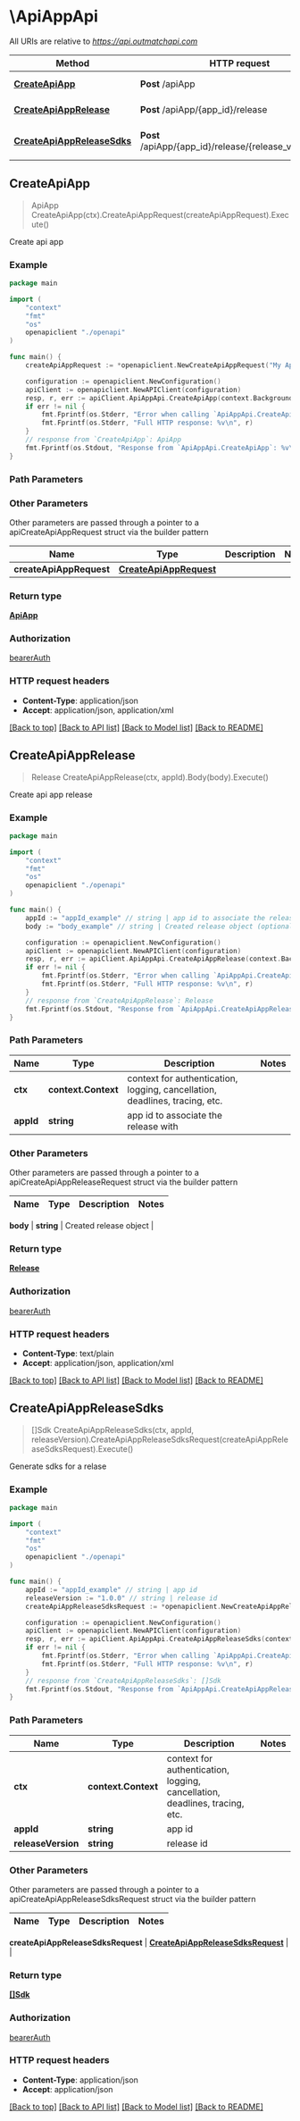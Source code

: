 # \ApiAppApi

All URIs are relative to *https://api.outmatchapi.com*

Method | HTTP request | Description
------------- | ------------- | -------------
[**CreateApiApp**](ApiAppApi.md#CreateApiApp) | **Post** /apiApp | Create api app
[**CreateApiAppRelease**](ApiAppApi.md#CreateApiAppRelease) | **Post** /apiApp/{app_id}/release | Create api app release
[**CreateApiAppReleaseSdks**](ApiAppApi.md#CreateApiAppReleaseSdks) | **Post** /apiApp/{app_id}/release/{release_version}/sdk | Generate sdks for a relase



## CreateApiApp

> ApiApp CreateApiApp(ctx).CreateApiAppRequest(createApiAppRequest).Execute()

Create api app



### Example

```go
package main

import (
    "context"
    "fmt"
    "os"
    openapiclient "./openapi"
)

func main() {
    createApiAppRequest := *openapiclient.NewCreateApiAppRequest("My Api") // CreateApiAppRequest |  (optional)

    configuration := openapiclient.NewConfiguration()
    apiClient := openapiclient.NewAPIClient(configuration)
    resp, r, err := apiClient.ApiAppApi.CreateApiApp(context.Background()).CreateApiAppRequest(createApiAppRequest).Execute()
    if err != nil {
        fmt.Fprintf(os.Stderr, "Error when calling `ApiAppApi.CreateApiApp``: %v\n", err)
        fmt.Fprintf(os.Stderr, "Full HTTP response: %v\n", r)
    }
    // response from `CreateApiApp`: ApiApp
    fmt.Fprintf(os.Stdout, "Response from `ApiAppApi.CreateApiApp`: %v\n", resp)
}
```

### Path Parameters



### Other Parameters

Other parameters are passed through a pointer to a apiCreateApiAppRequest struct via the builder pattern


Name | Type | Description  | Notes
------------- | ------------- | ------------- | -------------
 **createApiAppRequest** | [**CreateApiAppRequest**](CreateApiAppRequest.md) |  | 

### Return type

[**ApiApp**](ApiApp.md)

### Authorization

[bearerAuth](../README.md#bearerAuth)

### HTTP request headers

- **Content-Type**: application/json
- **Accept**: application/json, application/xml

[[Back to top]](#) [[Back to API list]](../README.md#documentation-for-api-endpoints)
[[Back to Model list]](../README.md#documentation-for-models)
[[Back to README]](../README.md)


## CreateApiAppRelease

> Release CreateApiAppRelease(ctx, appId).Body(body).Execute()

Create api app release



### Example

```go
package main

import (
    "context"
    "fmt"
    "os"
    openapiclient "./openapi"
)

func main() {
    appId := "appId_example" // string | app id to associate the release with
    body := "body_example" // string | Created release object (optional)

    configuration := openapiclient.NewConfiguration()
    apiClient := openapiclient.NewAPIClient(configuration)
    resp, r, err := apiClient.ApiAppApi.CreateApiAppRelease(context.Background(), appId).Body(body).Execute()
    if err != nil {
        fmt.Fprintf(os.Stderr, "Error when calling `ApiAppApi.CreateApiAppRelease``: %v\n", err)
        fmt.Fprintf(os.Stderr, "Full HTTP response: %v\n", r)
    }
    // response from `CreateApiAppRelease`: Release
    fmt.Fprintf(os.Stdout, "Response from `ApiAppApi.CreateApiAppRelease`: %v\n", resp)
}
```

### Path Parameters


Name | Type | Description  | Notes
------------- | ------------- | ------------- | -------------
**ctx** | **context.Context** | context for authentication, logging, cancellation, deadlines, tracing, etc.
**appId** | **string** | app id to associate the release with | 

### Other Parameters

Other parameters are passed through a pointer to a apiCreateApiAppReleaseRequest struct via the builder pattern


Name | Type | Description  | Notes
------------- | ------------- | ------------- | -------------

 **body** | **string** | Created release object | 

### Return type

[**Release**](Release.md)

### Authorization

[bearerAuth](../README.md#bearerAuth)

### HTTP request headers

- **Content-Type**: text/plain
- **Accept**: application/json, application/xml

[[Back to top]](#) [[Back to API list]](../README.md#documentation-for-api-endpoints)
[[Back to Model list]](../README.md#documentation-for-models)
[[Back to README]](../README.md)


## CreateApiAppReleaseSdks

> []Sdk CreateApiAppReleaseSdks(ctx, appId, releaseVersion).CreateApiAppReleaseSdksRequest(createApiAppReleaseSdksRequest).Execute()

Generate sdks for a relase



### Example

```go
package main

import (
    "context"
    "fmt"
    "os"
    openapiclient "./openapi"
)

func main() {
    appId := "appId_example" // string | app id
    releaseVersion := "1.0.0" // string | release id
    createApiAppReleaseSdksRequest := *openapiclient.NewCreateApiAppReleaseSdksRequest([]openapiclient.Language{openapiclient.Language("go")}) // CreateApiAppReleaseSdksRequest |  (optional)

    configuration := openapiclient.NewConfiguration()
    apiClient := openapiclient.NewAPIClient(configuration)
    resp, r, err := apiClient.ApiAppApi.CreateApiAppReleaseSdks(context.Background(), appId, releaseVersion).CreateApiAppReleaseSdksRequest(createApiAppReleaseSdksRequest).Execute()
    if err != nil {
        fmt.Fprintf(os.Stderr, "Error when calling `ApiAppApi.CreateApiAppReleaseSdks``: %v\n", err)
        fmt.Fprintf(os.Stderr, "Full HTTP response: %v\n", r)
    }
    // response from `CreateApiAppReleaseSdks`: []Sdk
    fmt.Fprintf(os.Stdout, "Response from `ApiAppApi.CreateApiAppReleaseSdks`: %v\n", resp)
}
```

### Path Parameters


Name | Type | Description  | Notes
------------- | ------------- | ------------- | -------------
**ctx** | **context.Context** | context for authentication, logging, cancellation, deadlines, tracing, etc.
**appId** | **string** | app id | 
**releaseVersion** | **string** | release id | 

### Other Parameters

Other parameters are passed through a pointer to a apiCreateApiAppReleaseSdksRequest struct via the builder pattern


Name | Type | Description  | Notes
------------- | ------------- | ------------- | -------------


 **createApiAppReleaseSdksRequest** | [**CreateApiAppReleaseSdksRequest**](CreateApiAppReleaseSdksRequest.md) |  | 

### Return type

[**[]Sdk**](Sdk.md)

### Authorization

[bearerAuth](../README.md#bearerAuth)

### HTTP request headers

- **Content-Type**: application/json
- **Accept**: application/json

[[Back to top]](#) [[Back to API list]](../README.md#documentation-for-api-endpoints)
[[Back to Model list]](../README.md#documentation-for-models)
[[Back to README]](../README.md)

